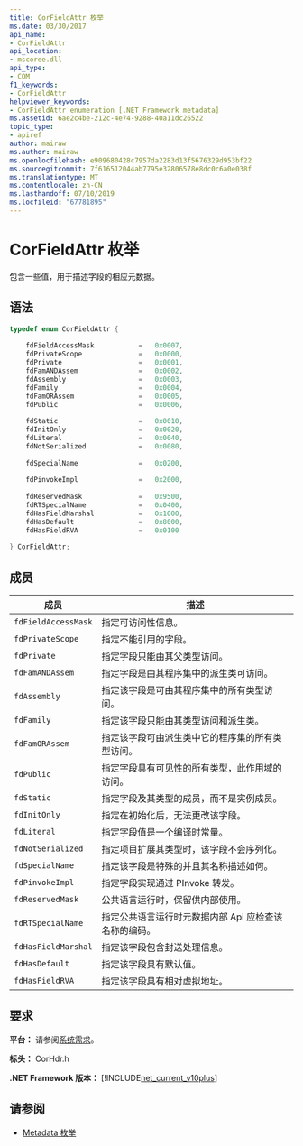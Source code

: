 ```yaml
---
title: CorFieldAttr 枚举
ms.date: 03/30/2017
api_name:
- CorFieldAttr
api_location:
- mscoree.dll
api_type:
- COM
f1_keywords:
- CorFieldAttr
helpviewer_keywords:
- CorFieldAttr enumeration [.NET Framework metadata]
ms.assetid: 6ae2c4be-212c-4e74-9288-40a11dc26522
topic_type:
- apiref
author: mairaw
ms.author: mairaw
ms.openlocfilehash: e909680428c7957da2283d13f5676329d953bf22
ms.sourcegitcommit: 7f616512044ab7795e32806578e8dc0c6a0e038f
ms.translationtype: MT
ms.contentlocale: zh-CN
ms.lasthandoff: 07/10/2019
ms.locfileid: "67781895"
---
```

# <a name="corfieldattr-enumeration"></a>CorFieldAttr 枚举
包含一些值，用于描述字段的相应元数据。  
  
## <a name="syntax"></a>语法  
  
```cpp  
typedef enum CorFieldAttr {  
  
    fdFieldAccessMask           =   0x0007,  
    fdPrivateScope              =   0x0000,  
    fdPrivate                   =   0x0001,  
    fdFamANDAssem               =   0x0002,  
    fdAssembly                  =   0x0003,  
    fdFamily                    =   0x0004,  
    fdFamORAssem                =   0x0005,  
    fdPublic                    =   0x0006,  
  
    fdStatic                    =   0x0010,  
    fdInitOnly                  =   0x0020,  
    fdLiteral                   =   0x0040,  
    fdNotSerialized             =   0x0080,  
  
    fdSpecialName               =   0x0200,  
  
    fdPinvokeImpl               =   0x2000,  
  
    fdReservedMask              =   0x9500,  
    fdRTSpecialName             =   0x0400,  
    fdHasFieldMarshal           =   0x1000,  
    fdHasDefault                =   0x8000,  
    fdHasFieldRVA               =   0x0100  
  
} CorFieldAttr;  
```  
  
## <a name="members"></a>成员  
  
|成员|描述|  
|------------|-----------------|  
|`fdFieldAccessMask`|指定可访问性信息。|  
|`fdPrivateScope`|指定不能引用的字段。|  
|`fdPrivate`|指定字段只能由其父类型访问。|  
|`fdFamANDAssem`|指定字段是由其程序集中的派生类可访问。|  
|`fdAssembly`|指定该字段是可由其程序集中的所有类型访问。|  
|`fdFamily`|指定该字段只能由其类型访问和派生类。|  
|`fdFamORAssem`|指定该字段可由派生类中它的程序集的所有类型访问。|  
|`fdPublic`|指定字段具有可见性的所有类型，此作用域的访问。|  
|`fdStatic`|指定字段及其类型的成员，而不是实例成员。|  
|`fdInitOnly`|指定在初始化后，无法更改该字段。|  
|`fdLiteral`|指定字段值是一个编译时常量。|  
|`fdNotSerialized`|指定项目扩展其类型时，该字段不会序列化。|  
|`fdSpecialName`|指定该字段是特殊的并且其名称描述如何。|  
|`fdPinvokeImpl`|指定字段实现通过 PInvoke 转发。|  
|`fdReservedMask`|公共语言运行时，保留供内部使用。|  
|`fdRTSpecialName`|指定公共语言运行时元数据内部 Api 应检查该名称的编码。|  
|`fdHasFieldMarshal`|指定该字段包含封送处理信息。|  
|`fdHasDefault`|指定该字段具有默认值。|  
|`fdHasFieldRVA`|指定该字段具有相对虚拟地址。|  
  
## <a name="requirements"></a>要求  
 **平台：** 请参阅[系统需求](../../../../docs/framework/get-started/system-requirements.md)。  
  
 **标头：** CorHdr.h  
  
 **.NET Framework 版本：** [!INCLUDE[net_current_v10plus](../../../../includes/net-current-v10plus-md.md)]  
  
## <a name="see-also"></a>请参阅

- [Metadata 枚举](../../../../docs/framework/unmanaged-api/metadata/metadata-enumerations.md)
